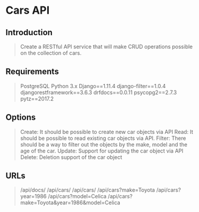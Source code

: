 # Cars API

## Introduction

> Create a RESTful API service that will make CRUD operations possible on the collection of cars.

## Requirements

> PostgreSQL
> Python 3.x
> Django==1.11.4
> django-filter==1.0.4
> djangorestframework==3.6.3
> drfdocs==0.0.11
> psycopg2==2.7.3
> pytz==2017.2

## Options

> Create: It should be possible to create new car objects via API
> Read: It should be possible to read existing car objects via API.
> Filter: There should be a way to filter out the objects by the make, model and the age of the car.
> Update: Support for updating the car object via API
> Delete: Deletion support of the car object

## URLs

> /api/docs/
> /api/cars/
> /api/cars/<ID>
> /api/cars?make=Toyota
> /api/cars?year=1986
> /api/cars?model=Celica
> /api/cars?make=Toyota&year=1986&model=Celica